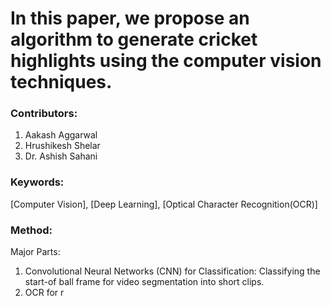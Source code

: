 # In this paper, we propose an algorithm to generate cricket highlights using the computer vision techniques. 

### Contributors:
1. Aakash Aggarwal
2. Hrushikesh Shelar
3. Dr. Ashish Sahani

### Keywords:
[Computer Vision], [Deep Learning], [Optical Character Recognition(OCR)]

### Method:

Major Parts:
1. Convolutional Neural Networks (CNN) for Classification: Classifying the start-of ball frame for video segmentation into short clips.
2. OCR for r
